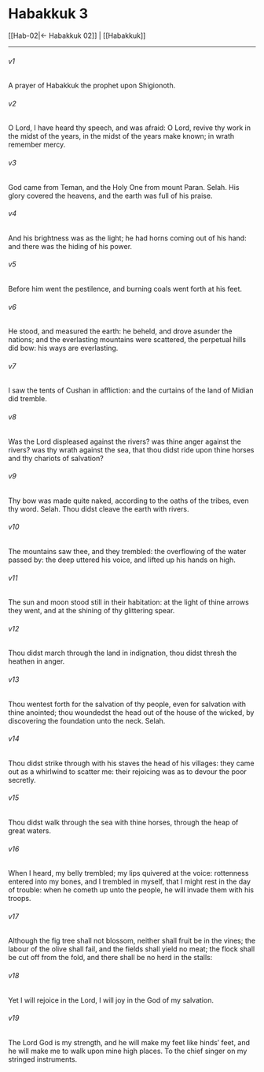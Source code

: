 # Habakkuk 3

[[Hab-02|← Habakkuk 02]] | [[Habakkuk]]
***

###### v1
A prayer of Habakkuk the prophet upon Shigionoth.
###### v2
O Lord, I have heard thy speech, and was afraid: O Lord, revive thy work in the midst of the years, in the midst of the years make known; in wrath remember mercy.
###### v3
God came from Teman, and the Holy One from mount Paran. Selah. His glory covered the heavens, and the earth was full of his praise.
###### v4
And his brightness was as the light; he had horns coming out of his hand: and there was the hiding of his power.
###### v5
Before him went the pestilence, and burning coals went forth at his feet.
###### v6
He stood, and measured the earth: he beheld, and drove asunder the nations; and the everlasting mountains were scattered, the perpetual hills did bow: his ways are everlasting.
###### v7
I saw the tents of Cushan in affliction: and the curtains of the land of Midian did tremble.
###### v8
Was the Lord displeased against the rivers? was thine anger against the rivers? was thy wrath against the sea, that thou didst ride upon thine horses and thy chariots of salvation?
###### v9
Thy bow was made quite naked, according to the oaths of the tribes, even thy word. Selah. Thou didst cleave the earth with rivers.
###### v10
The mountains saw thee, and they trembled: the overflowing of the water passed by: the deep uttered his voice, and lifted up his hands on high.
###### v11
The sun and moon stood still in their habitation: at the light of thine arrows they went, and at the shining of thy glittering spear.
###### v12
Thou didst march through the land in indignation, thou didst thresh the heathen in anger.
###### v13
Thou wentest forth for the salvation of thy people, even for salvation with thine anointed; thou woundedst the head out of the house of the wicked, by discovering the foundation unto the neck. Selah.
###### v14
Thou didst strike through with his staves the head of his villages: they came out as a whirlwind to scatter me: their rejoicing was as to devour the poor secretly.
###### v15
Thou didst walk through the sea with thine horses, through the heap of great waters.
###### v16
When I heard, my belly trembled; my lips quivered at the voice: rottenness entered into my bones, and I trembled in myself, that I might rest in the day of trouble: when he cometh up unto the people, he will invade them with his troops.
###### v17
Although the fig tree shall not blossom, neither shall fruit be in the vines; the labour of the olive shall fail, and the fields shall yield no meat; the flock shall be cut off from the fold, and there shall be no herd in the stalls:
###### v18
Yet I will rejoice in the Lord, I will joy in the God of my salvation.
###### v19
The Lord God is my strength, and he will make my feet like hinds’ feet, and he will make me to walk upon mine high places. To the chief singer on my stringed instruments.  
